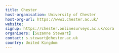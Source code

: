 ```yaml
---
title: Chester
host-organisation: University of Chester
host-org-url: https://www1.chester.ac.uk/
website: 
signup: https://chester.onlinesurveys.ac.uk/cora
organisers: [Suzanne Stewart]
contact: s.stewart@chester.ac.uk
country: United Kingdom
---
```

